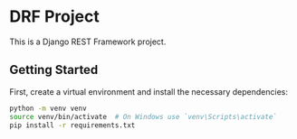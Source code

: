 # DRF Project

This is a Django REST Framework project.

## Getting Started

First, create a virtual environment and install the necessary dependencies:

```bash
python -m venv venv
source venv/bin/activate  # On Windows use `venv\Scripts\activate`
pip install -r requirements.txt
